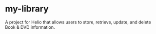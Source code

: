 # my-library
A project for Helio that allows users to store, retrieve, update, and delete Book &amp; DVD information.

